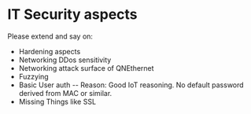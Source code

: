# IT Security aspects

Please extend and say on:

* Hardening aspects
* Networking DDos sensitivity
* Networking attack surface of QNEthernet
* Fuzzying
* Basic User auth -- Reason: Good IoT reasoning. No default password
  derived from MAC or similar.
* Missing Things like SSL
